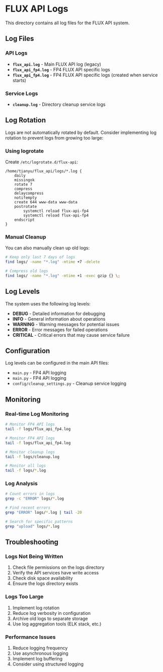 # FLUX API Logs

This directory contains all log files for the FLUX API system.

## Log Files

### API Logs

- **`flux_api.log`** - Main FLUX API log (legacy)
- **`flux_api_fp4.log`** - FP4 FLUX API specific logs
- **`flux_api_fp4.log`** - FP4 FLUX API specific logs (created when service starts)

### Service Logs

- **`cleanup.log`** - Directory cleanup service logs

## Log Rotation

Logs are not automatically rotated by default. Consider implementing log rotation to prevent logs from growing too large:

### Using logrotate

Create `/etc/logrotate.d/flux-api`:

```
/home/tianyu/flux_api/logs/*.log {
    daily
    missingok
    rotate 7
    compress
    delaycompress
    notifempty
    create 644 www-data www-data
    postrotate
        systemctl reload flux-api-fp4
        systemctl reload flux-api-fp4
    endscript
}
```

### Manual Cleanup

You can also manually clean up old logs:

```bash
# Keep only last 7 days of logs
find logs/ -name "*.log" -mtime +7 -delete

# Compress old logs
find logs/ -name "*.log" -mtime +1 -exec gzip {} \;
```

## Log Levels

The system uses the following log levels:
- **DEBUG** - Detailed information for debugging
- **INFO** - General information about operations
- **WARNING** - Warning messages for potential issues
- **ERROR** - Error messages for failed operations
- **CRITICAL** - Critical errors that may cause service failure

## Configuration

Log levels can be configured in the main API files:
- `main.py` - FP4 API logging
- `main.py` - FP4 API logging
- `config/cleanup_settings.py` - Cleanup service logging

## Monitoring

### Real-time Log Monitoring

```bash
# Monitor FP4 API logs
tail -f logs/flux_api_fp4.log

# Monitor FP4 API logs
tail -f logs/flux_api_fp4.log

# Monitor cleanup logs
tail -f logs/cleanup.log

# Monitor all logs
tail -f logs/*.log
```

### Log Analysis

```bash
# Count errors in logs
grep -c "ERROR" logs/*.log

# Find recent errors
grep "ERROR" logs/*.log | tail -20

# Search for specific patterns
grep "upload" logs/*.log
```

## Troubleshooting

### Logs Not Being Written

1. Check file permissions on the logs directory
2. Verify the API services have write access
3. Check disk space availability
4. Ensure the logs directory exists

### Logs Too Large

1. Implement log rotation
2. Reduce log verbosity in configuration
3. Archive old logs to separate storage
4. Use log aggregation tools (ELK stack, etc.)

### Performance Issues

1. Reduce logging frequency
2. Use asynchronous logging
3. Implement log buffering
4. Consider using structured logging
